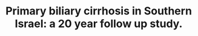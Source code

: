 ---
layout: page
header: no
#
# Content
#
subheadline: "Recent Publication"
title: "Primary biliary cirrhosis in Southern Israel: a 20 year follow up study. 
"
teaser: "Primary biliary cirrhosis in Southern Israel: a 20 year follow up study. 
"
categories: [Publications]
tags: [Gastroenterology]
---